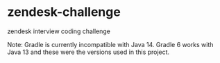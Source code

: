 # zendesk-challenge
zendesk interview coding challenge

Note: Gradle is currently incompatible with Java 14.
Gradle 6 works with Java 13 and these were the versions used in this project.
